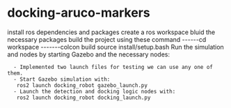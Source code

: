 # docking-aruco-markers

install ros dependencies and packages
create a ros workspace
bluid the necessary packages 
build the project using these command
------cd workspace
-------colcon build
       source install/setup.bash
 Run the simulation and nodes by starting Gazebo and the necessary nodes:
     
      - Implemented two launch files for testing we can use any one of them.
      - Start Gazebo simulation with:
       ros2 launch docking_robot gazebo_launch.py
      - Launch the detection and docking logic nodes with:
       ros2 launch docking_robot docking_launch.py
      
     

